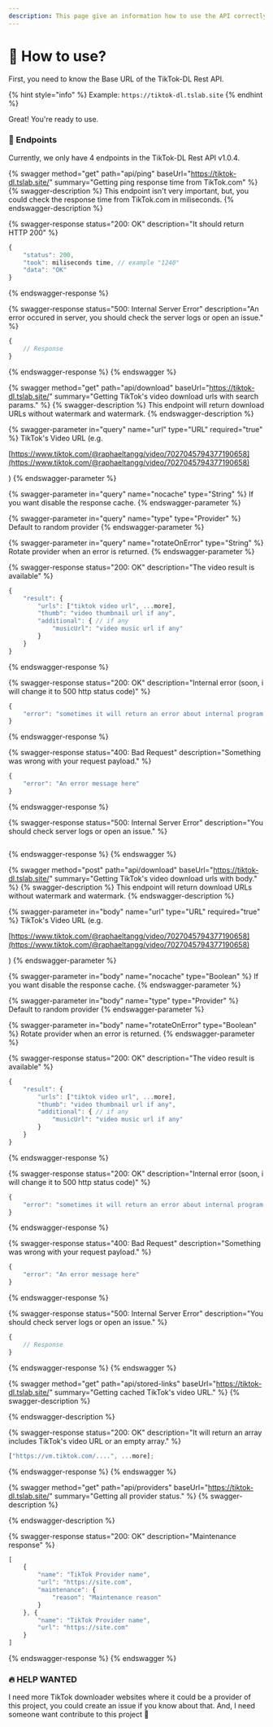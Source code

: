 ```yaml
---
description: This page give an information how to use the API correctly.
---
```


# 🤔 How to use?

First, you need to know the Base URL of the TikTok-DL Rest API.

{% hint style="info" %}
Example: `https://tiktok-dl.tslab.site`
{% endhint %}

Great! You're ready to use.

### :satellite: Endpoints

Currently, we only have 4 endpoints in the TikTok-DL Rest API v1.0.4.

{% swagger method="get" path="api/ping" baseUrl="https://tiktok-dl.tslab.site/" summary="Getting ping response time from TikTok.com" %}
{% swagger-description %}
This endpoint isn't very important, but, you could check the response time from TikTok.com in miliseconds.
{% endswagger-description %}

{% swagger-response status="200: OK" description="It should return HTTP 200" %}
```javascript
{
    "status": 200,
    "took": miliseconds time, // example "1240"
    "data": "OK"
}
```
{% endswagger-response %}

{% swagger-response status="500: Internal Server Error" description="An error occured in server, you should check the server logs or open an issue." %}
```javascript
{
    // Response
}
```
{% endswagger-response %}
{% endswagger %}

{% swagger method="get" path="api/download" baseUrl="https://tiktok-dl.tslab.site/" summary="Getting TikTok's video download urls with search params." %}
{% swagger-description %}
This endpoint will return download URLs without watermark and watermark.
{% endswagger-description %}

{% swagger-parameter in="query" name="url" type="URL" required="true" %}
TikTok's Video URL (e.g. 

[https://www.tiktok.com/@raphaeltangg/video/7027045794377190658](https://www.tiktok.com/@raphaeltangg/video/7027045794377190658)

)
{% endswagger-parameter %}

{% swagger-parameter in="query" name="nocache" type="String" %}
If you want disable the response cache.
{% endswagger-parameter %}

{% swagger-parameter in="query" name="type" type="Provider" %}
Default to random provider
{% endswagger-parameter %}

{% swagger-parameter in="query" name="rotateOnError" type="String" %}
Rotate provider when an error is returned.
{% endswagger-parameter %}

{% swagger-response status="200: OK" description="The video result is available" %}
```javascript
{
    "result": {
        "urls": ["tiktok video url", ...more],
        "thumb": "video thumbnail url if any",
        "additional": { // if any
            "musicUrl": "video music url if any"
        }
    }
}
```
{% endswagger-response %}

{% swagger-response status="200: OK" description="Internal error (soon, i will change it to 500 http status code)" %}
```javascript
{
    "error": "sometimes it will return an error about internal program, like 'Cannot read property '0' of undefined' and others"
}
```
{% endswagger-response %}

{% swagger-response status="400: Bad Request" description="Something was wrong with your request payload." %}
```javascript
{
    "error": "An error message here"
}
```
{% endswagger-response %}

{% swagger-response status="500: Internal Server Error" description="You should check server logs or open an issue." %}
```javascript
```
{% endswagger-response %}
{% endswagger %}

{% swagger method="post" path="api/download" baseUrl="https://tiktok-dl.tslab.site/" summary="Getting TikTok's video download urls with body." %}
{% swagger-description %}
This endpoint will return download URLs without watermark and watermark.
{% endswagger-description %}

{% swagger-parameter in="body" name="url" type="URL" required="true" %}
TikTok's Video URL (e.g. 

[https://www.tiktok.com/@raphaeltangg/video/7027045794377190658](https://www.tiktok.com/@raphaeltangg/video/7027045794377190658)

)
{% endswagger-parameter %}

{% swagger-parameter in="body" name="nocache" type="Boolean" %}
If you want disable the response cache.
{% endswagger-parameter %}

{% swagger-parameter in="body" name="type" type="Provider" %}
Default to random provider
{% endswagger-parameter %}

{% swagger-parameter in="body" name="rotateOnError" type="Boolean" %}
Rotate provider when an error is returned.
{% endswagger-parameter %}

{% swagger-response status="200: OK" description="The video result is available" %}
```javascript
{
    "result": {
        "urls": ["tiktok video url", ...more],
        "thumb": "video thumbnail url if any",
        "additional": { // if any
            "musicUrl": "video music url if any"
        }
    }
}
```
{% endswagger-response %}

{% swagger-response status="200: OK" description="Internal error (soon, i will change it to 500 http status code)" %}
```javascript
{
    "error": "sometimes it will return an error about internal program, like 'Cannot read property '0' of undefined' and others"
}
```
{% endswagger-response %}

{% swagger-response status="400: Bad Request" description="Something was wrong with your request payload." %}
```javascript
{
    "error": "An error message here"
}
```
{% endswagger-response %}

{% swagger-response status="500: Internal Server Error" description="You should check server logs or open an issue." %}
```javascript
{
    // Response
}
```
{% endswagger-response %}
{% endswagger %}

{% swagger method="get" path="api/stored-links" baseUrl="https://tiktok-dl.tslab.site/" summary="Getting cached TikTok's video URL." %}
{% swagger-description %}

{% endswagger-description %}

{% swagger-response status="200: OK" description="It will return an array includes TikTok's video URL or an empty array." %}
```javascript
["https://vm.tiktok.com/....", ...more];
```
{% endswagger-response %}
{% endswagger %}

{% swagger method="get" path="api/providers" baseUrl="https://tiktok-dl.tslab.site/" summary="Getting all provider status." %}
{% swagger-description %}

{% endswagger-description %}

{% swagger-response status="200: OK" description="Maintenance response" %}
```javascript
[
    {
        "name": "TikTok Provider name",
        "url": "https://site.com",
        "maintenance": {
            "reason": "Maintenance reason"
        }
    }, {
        "name": "TikTok Provider name",
        "url": "https://site.com"
    }
]
```
{% endswagger-response %}
{% endswagger %}

### :fire: HELP WANTED

I need more TikTok downloader websites where it could be a provider of this project, you could create an issue if you know about that. And, I need someone want contribute to this project :duck:
